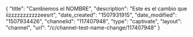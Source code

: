 {
    "title": "Cambiemos el NOMBRE",
    "description": "Este es el cambio que iizzzzzzzzzzzeesrt",
    "date_created": "1507931915",
    "date_modified": "1507934426",
    "channelid": "117407948",
    "type": "captivate",
    "layout": "channel",
    "url": "\/c\/channel-test-name-change\/117407948"
}